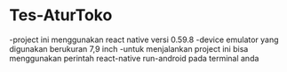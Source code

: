 # Tes-AturToko

-project ini menggunakan react native versi 0.59.8
-device emulator yang digunakan berukuran 7,9 inch 
-untuk menjalankan project ini bisa menggunakan perintah react-native run-android pada terminal anda
